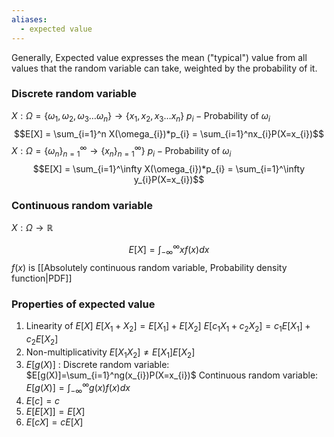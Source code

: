 ```yaml
---
aliases:
  - expected value
---
```

Generally, Expected value expresses the mean ("typical") value from all values that the random variable can take, weighted by the probability of it. 
### Discrete random variable
$X: \Omega = \{ \omega_{1}, \omega_{2}, \omega_{3}\dots\omega_{n} \} \to \{ x_{1}, x_{2}, x_{3}\dots x_{n} \}$
$p_{i} - \text{Probability of } \omega_{i}$
$$E[X] = \sum_{i=1}^n X(\omega_{i})*p_{i} = \sum_{i=1}^nx_{i}P(X=x_{i})$$
$X: \Omega = \{ \omega_{n} \}_{n=1}^\infty \to \{ x_{n} \}_{n=1}^\infty \}$
$p_{i} - \text{Probability of } \omega_{i}$
$$E[X] = \sum_{i=1}^\infty X(\omega_{i})*p_{i} = \sum_{i=1}^\infty y_{i}P(X=x_{i})$$
### Continuous random variable

$X: \Omega \to \mathbb{R}$

$$
E[X] = \int_{-\infty}^\infty xf(x)dx
$$
$f(x)$ is [[Absolutely continuous random variable, Probability density function|PDF]]


### Properties of expected value
1. Linearity of $E[X]$
		$E[X_{1}+X_{2}]=E[X_{1}]+E[X_{2}]$
		$E[c_{1}X_{1} + c_{2}X_{2}] = c_{1}E[X_{1}] + c_{2}E[X_{2}]$
2. Non-multiplicativity
		$E[X_{1}X_{2}]\neq E[X_{1}]E[X_{2}]$
3. $E[g(X)]$ :
		Discrete random variable:
			$E[g(X)]=\sum_{i=1}^ng(x_{i})P(X=x_{i})$
		Continuous random variable:
			$E[g(X)]=\int_{-\infty}^\infty g(x)f(x) dx$
4. $E[c] = c$
5. $E[E[X]]=E[X]$
6. $E[cX] = cE[X]$